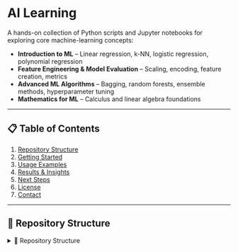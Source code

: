 # AI Learning

A hands-on collection of Python scripts and Jupyter notebooks for exploring core machine-learning concepts:

- **Introduction to ML** – Linear regression, k-NN, logistic regression, polynomial regression  
- **Feature Engineering & Model Evaluation** – Scaling, encoding, feature creation, metrics  
- **Advanced ML Algorithms** – Bagging, random forests, ensemble methods, hyperparameter tuning  
- **Mathematics for ML** – Calculus and linear algebra foundations  

---

## 📋 Table of Contents

1. [Repository Structure](#repository-structure)  
2. [Getting Started](#getting-started)  
3. [Usage Examples](#usage-examples)  
4. [Results & Insights](#results--insights)  
5. [Next Steps](#next-steps)  
6. [License](#license)  
7. [Contact](#contact)  

---
## 📂 Repository Structure

<details>
<summary>📂 Repository Structure</summary>

```
AI-Learning/
├── Advanced ML Algorithms/
│ ├── bagging_random_forest.py
│ └── intro_to_ensemble.py
├── datasets/
│ └── bike_sharing_daily.csv
├── Feature Engineering & Model Evaluation/
│   ├── data_scaling_and_normalisation.py
│   ├── encoding_categorical.py
│   ├── feature_creation.py
│   ├── feature_selection_techniques.py
│   ├── hyperparameter_tuning.py
│   └── intro_feature_engineering.py
├── Introduction to ML/
│   ├── classification_logregr.py
│   ├── k-NN_algorithm.py
│   ├── linear_regression.py
│   ├── model_eval_metrics.py
│   ├── polynomial_regression.py
│   └── supervised_learning.py
├── Mathematics for ML/
│   ├── advanced_linear_alg.py
│   └── calculus_ml.py
└── README.md
```
</details>